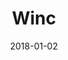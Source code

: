 ---
layout: site
title: "Winc"
date: 2018-01-02
categories: [community]
version: 4.4.3
major: 4
minor: 4
patch: 3
slug: winc
link: https://www.winc.com/
submitter: lpolepeddi
permalink: /sites/:slug
---